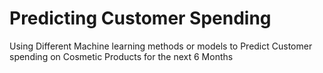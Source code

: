 # Predicting Customer Spending 
Using Different Machine learning methods or models to Predict Customer spending on Cosmetic Products for the next 6 Months
